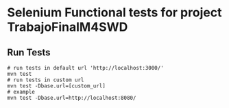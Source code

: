 # Selenium Functional tests for project TrabajoFinalM4SWD

## Run Tests
```
# run tests in default url 'http://localhost:3000/'
mvn test
# run tests in custom url
mvn test -Dbase.url=[custom_url]
# example
mvn test -Dbase.url=http://localhost:8080/
```